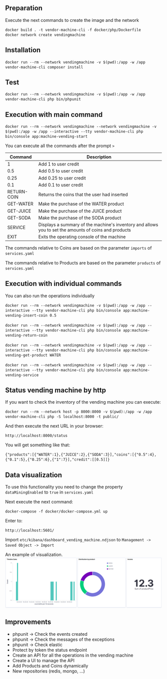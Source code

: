 
## Preparation

Execute the next commands to create the image and the network

```
docker build . -t vendor-machine-cli -f docker/php/Dockerfile
docker network create vendingmachine
```

## Installation
```
docker run --rm --network vendingmachine -v $(pwd):/app -w /app  vendor-machine-cli composer install
```

## Test
```
docker run --rm --network vendingmachine -v $(pwd):/app -w /app  vendor-machine-cli php bin/phpunit
```

## Execution with main command
```
docker run --rm --network vendingmachine --network vendingmachine -v $(pwd):/app -w /app --interactive --tty vendor-machine-cli php bin/console app:machine-vending-start
```

You can execute all the commands after the prompt `>`

| Command       | Description |
|---------------|---|
| 1             | Add 1 to user credit  |
| 0.5           | Add 0.5 to user credit  |
| 0.25          | Add 0.25 to user credit  |
| 0.1           | Add 0.1 to user credit  |
| RETURN-COIN   | Returns the coins that the user had inserted  |
| GET-WATER     | Make the purchase of the WATER product  |
| GET-JUICE     | Make the purchase of the JUICE product  |
| GET-SODA      | Make the purchase of the SODA product  |
| SERVICE       | Displays a summary of the machine's inventory and allows you to set the amounts of coins and products  |
| EXIT          | Exits the operating console of the machine  |

The commands relative to Coins are based on the parameter `imports` of `services.yaml`

The commands relative to Products are based on the parameter `products` of `services.yaml`

## Execution with individual commands

You can also run the operations individually

```
docker run --rm --network vendingmachine -v $(pwd):/app -w /app --interactive --tty vendor-machine-cli php bin/console app:machine-vending-insert-coin 0.5

docker run --rm --network vendingmachine -v $(pwd):/app -w /app --interactive --tty vendor-machine-cli php bin/console app:machine-vending-return-coin

docker run --rm --network vendingmachine -v $(pwd):/app -w /app --interactive --tty vendor-machine-cli php bin/console app:machine-vending-get-product WATER

docker run --rm --network vendingmachine -v $(pwd):/app -w /app --interactive --tty vendor-machine-cli php bin/console app:machine-vending-service
```

## Status vending machine by http

If you want to check the inventory of the vending machine you can execute:

```
docker run --rm --network host -p 8000:8000 -v $(pwd):/app -w /app  vendor-machine-cli php -S localhost:8000 -t public/
```

And then execute the next URL in your browser:

```
http://localhost:8000/status
```

You will get something like that:

```
{"products":[{"WATER":1},{"JUICE":2},{"SODA":3}],"coins":[{"0.5":4},{"0.1":5},{"0.25":6},{"1":7}],"credit":[[0.5]]}
```

## Data visualization

To use this functionality you need to change the property `dataMiningEnabled` to `true` in `services.yaml`

Next execute the next command:

```
docker-compose -f docker/docker-compose.yml up
```

Enter to:

```
http://localhost:5601/
```

Import `etc/kibana/dashboard_vending_machine.ndjson` to `Management -> Saved Object -> Import`

An example of visualization.
![Screenshot](etc/kibana/dashboard.png)

## Improvements

- phpunit -> Check the events created
- phpunit -> Check the messages of the exceptions
- phpunit -> Check elastic
- Protect by token the status endpoint
- Create an API for all the operations in the vending machine
- Create a UI to manage the API
- Add Products and Coins dynamically  
- New repositories (redis, mongo, ...)


